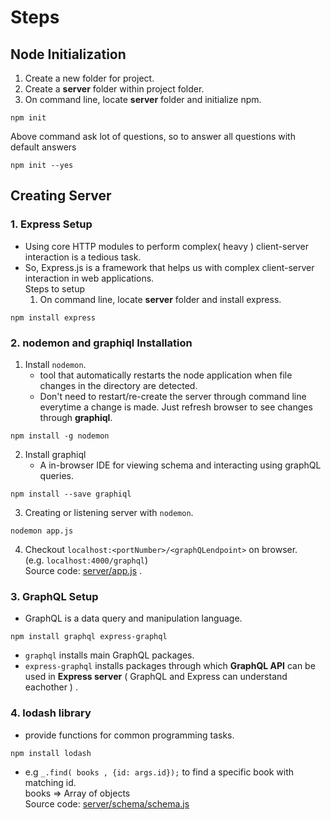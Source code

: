 # Steps

## Node Initialization
1. Create a new folder for project. 
2. Create a **server** folder within project folder.
3. On command line, locate **server** folder and initialize npm.
```
npm init
```
Above command ask lot of questions, so to answer all questions with default answers
```
npm init --yes
```

## Creating Server
### 1. Express Setup
* Using core HTTP modules to perform complex( heavy ) client-server interaction is a tedious task.
* So, Express.js is a framework that helps us with complex client-server interaction in web applications.  
Steps to setup
   1. On command line, locate **server** folder and install express. 
```
npm install express
```

### 2. nodemon and graphiql Installation

1. Install `nodemon`.  
    * tool that automatically restarts the node application when file changes in the directory are detected.
    * Don't need to restart/re-create the server through command line everytime a change is made. Just refresh browser to see changes through **graphiql**.  
```
npm install -g nodemon
```  

2. Install graphiql
    * A in-browser IDE for viewing schema and interacting using graphQL queries.  
```
npm install --save graphiql
```

3. Creating or listening server with `nodemon`.  
```
nodemon app.js
```

4. Checkout `localhost:<portNumber>/<graphQLendpoint>` on browser.  
(e.g. `localhost:4000/graphql`)  
Source code: [server/app.js](server/app.js) .

### 3.  GraphQL Setup

* GraphQL is a data query and manipulation language.
```
npm install graphql express-graphql
```
*  `graphql` installs main GraphQL packages.
*  `express-graphql` installs packages through which **GraphQL API** can be used in **Express server** ( GraphQL and Express can understand eachother ) .

### 4. lodash library

* provide functions for common programming tasks.
```
npm install lodash
```
* e.g `_.find( books , {id: args.id});` to find a specific book with matching id.  
books => Array of objects  
Source code: [server/schema/schema.js](server/schema/schema.js)

